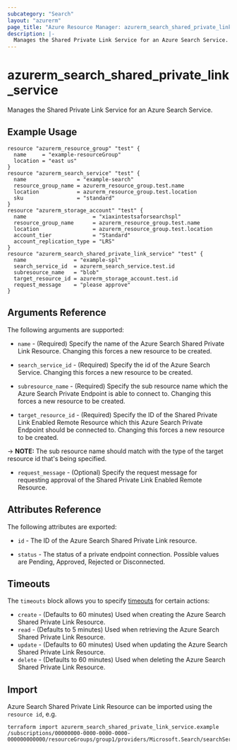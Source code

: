 ```yaml
---
subcategory: "Search"
layout: "azurerm"
page_title: "Azure Resource Manager: azurerm_search_shared_private_link_service"
description: |-
  Manages the Shared Private Link Service for an Azure Search Service.
---
```


# azurerm_search_shared_private_link_service

Manages the Shared Private Link Service for an Azure Search Service.

## Example Usage

```hcl
resource "azurerm_resource_group" "test" {
  name     = "example-resourceGroup"
  location = "east us"
}
resource "azurerm_search_service" "test" {
  name                = "example-search"
  resource_group_name = azurerm_resource_group.test.name
  location            = azurerm_resource_group.test.location
  sku                 = "standard"
}
resource "azurerm_storage_account" "test" {
  name                     = "xiaxintestsaforsearchspl"
  resource_group_name      = azurerm_resource_group.test.name
  location                 = azurerm_resource_group.test.location
  account_tier             = "Standard"
  account_replication_type = "LRS"
}
resource "azurerm_search_shared_private_link_service" "test" {
  name               = "example-spl"
  search_service_id  = azurerm_search_service.test.id
  subresource_name   = "blob"
  target_resource_id = azurerm_storage_account.test.id
  request_message    = "please approve"
}
```

## Arguments Reference

The following arguments are supported:

* `name` - (Required) Specify the name of the Azure Search Shared Private Link Resource. Changing this forces a new resource to be created.

* `search_service_id` - (Required) Specify the id of the Azure Search Service. Changing this forces a new resource to be created.

* `subresource_name` - (Required) Specify the sub resource name which the Azure Search Private Endpoint is able to connect to. Changing this forces a new resource to be created.

* `target_resource_id` - (Required) Specify the ID of the Shared Private Link Enabled Remote Resource which this Azure Search Private Endpoint should be connected to. Changing this forces a new resource to be created.

-> **NOTE:** The sub resource name should match with the type of the target resource id that's being specified.

* `request_message` - (Optional) Specify the request message for requesting approval of the Shared Private Link Enabled Remote Resource.

## Attributes Reference

The following attributes are exported:

* `id` - The ID of the Azure Search Shared Private Link resource.

* `status` - The status of a private endpoint connection. Possible values are Pending, Approved, Rejected or Disconnected.

## Timeouts

The `timeouts` block allows you to specify [timeouts](https://www.terraform.io/docs/configuration/resources.html#timeouts) for certain actions:

* `create` - (Defaults to 60 minutes) Used when creating the Azure Search Shared Private Link Resource.
* `read` - (Defaults to 5 minutes) Used when retrieving the Azure Search Shared Private Link Resource.
* `update` - (Defaults to 60 minutes) Used when updating the Azure Search Shared Private Link Resource.
* `delete` - (Defaults to 60 minutes) Used when deleting the Azure Search Shared Private Link Resource.

## Import

Azure Search Shared Private Link Resource can be imported using the `resource id`, e.g.

```shell
terraform import azurerm_search_shared_private_link_service.example /subscriptions/00000000-0000-0000-0000-000000000000/resourceGroups/group1/providers/Microsoft.Search/searchServices/service1/sharedPrivateLinkResources/resource1
```

